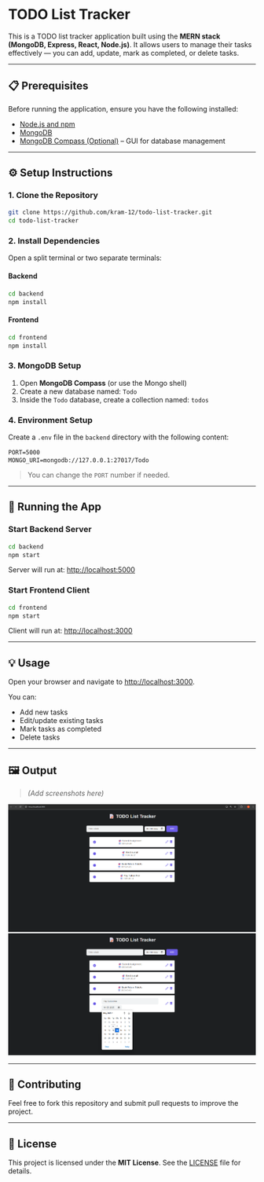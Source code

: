 # TODO List Tracker

This is a TODO list tracker application built using the **MERN stack (MongoDB, Express, React, Node.js)**. It allows users to manage their tasks effectively — you can add, update, mark as completed, or delete tasks.

---

## 📋 Prerequisites

Before running the application, ensure you have the following installed:

- [Node.js and npm](https://nodejs.org/)
- [MongoDB](https://www.mongodb.com/try/download/community)
- [MongoDB Compass (Optional)](https://www.mongodb.com/products/compass) – GUI for database management

---

## ⚙️ Setup Instructions

### 1. Clone the Repository

```bash
git clone https://github.com/kram-12/todo-list-tracker.git
cd todo-list-tracker
````

### 2. Install Dependencies

Open a split terminal or two separate terminals:

#### Backend

```bash
cd backend
npm install
```

#### Frontend

```bash
cd frontend
npm install
```

### 3. MongoDB Setup

1. Open **MongoDB Compass** (or use the Mongo shell)
2. Create a new database named: `Todo`
3. Inside the `Todo` database, create a collection named: `todos`

### 4. Environment Setup

Create a `.env` file in the `backend` directory with the following content:

```
PORT=5000
MONGO_URI=mongodb://127.0.0.1:27017/Todo
```

> You can change the `PORT` number if needed.

---

## 🚀 Running the App

### Start Backend Server

```bash
cd backend
npm start
```

Server will run at: [http://localhost:5000](http://localhost:5000)

### Start Frontend Client

```bash
cd frontend
npm start
```

Client will run at: [http://localhost:3000](http://localhost:3000)

---

## 💡 Usage

Open your browser and navigate to [http://localhost:3000](http://localhost:3000).

You can:

* Add new tasks
* Edit/update existing tasks
* Mark tasks as completed
* Delete tasks

---

## 🖼️ Output

> *(Add screenshots here)*

![Picture_1](./pic1.png)
![Picture_2](./pic2.png)

---

## 🤝 Contributing

Feel free to fork this repository and submit pull requests to improve the project.

---

## 📄 License

This project is licensed under the **MIT License**. See the [LICENSE](./LICENSE) file for details.


